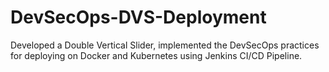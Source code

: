 # DevSecOps-DVS-Deployment
Developed a Double Vertical Slider, implemented the DevSecOps practices for deploying on Docker and Kubernetes using Jenkins CI/CD Pipeline.

